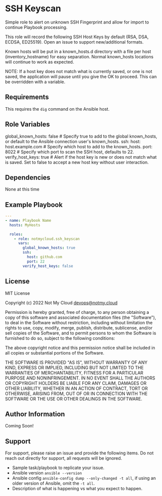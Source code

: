 SSH Keyscan
=========

Simple role to alert on unknown SSH Fingerprint and allow for import to continue Playbook processing.

This role will record the following SSH Host Keys by default (RSA, DSA, ECDSA, ED25519).
Open an issue to support new/additional formats.

Known hosts will be put in a known_hosts.d directory with a file per host (inventory_hostname) for easy separation. Normal known_hosts locations will continue to work as expected.

NOTE: If a host key does not match what is currently saved, or one is not saved, the application will pause until you give the OK to proceed. This can be overridden with a variable.

Requirements
------------

This requires the `dig` command on the Ansible host.

Role Variables
--------------

global_known_hosts: false # Specify true to add to the global known_hosts, or default to the Ansible connection user's known_hosts.
ssh:
  host: host.example.com  # Specify which host to add to the known_hosts.
  port: 8022              # Specify which port to scan the SSH host, defaults to 22.
verify_host_keys: true    # Alert if the host key is new or does not match what is saved. Set to false to accept a new host key without user interaction.

Dependencies
------------

None at this time

Example Playbook
----------------


```yaml
---
- name: Playbook Name
  hosts: MyHosts
  
  roles:
    - role: notmycloud.ssh_keyscan
      vars:
        global_known_hosts: true
        ssh:
          host: github.com
          port: 22
        verify_host_keys: false
```

License
-------

MIT License

Copyright (c) 2022 Not My Cloud <devops@notmy.cloud>

Permission is hereby granted, free of charge, to any person obtaining a copy
of this software and associated documentation files (the "Software"), to deal
in the Software without restriction, including without limitation the rights
to use, copy, modify, merge, publish, distribute, sublicense, and/or sell
copies of the Software, and to permit persons to whom the Software is
furnished to do so, subject to the following conditions:

The above copyright notice and this permission notice shall be included in all
copies or substantial portions of the Software.

THE SOFTWARE IS PROVIDED "AS IS", WITHOUT WARRANTY OF ANY KIND, EXPRESS OR
IMPLIED, INCLUDING BUT NOT LIMITED TO THE WARRANTIES OF MERCHANTABILITY,
FITNESS FOR A PARTICULAR PURPOSE AND NONINFRINGEMENT. IN NO EVENT SHALL THE
AUTHORS OR COPYRIGHT HOLDERS BE LIABLE FOR ANY CLAIM, DAMAGES OR OTHER
LIABILITY, WHETHER IN AN ACTION OF CONTRACT, TORT OR OTHERWISE, ARISING FROM,
OUT OF OR IN CONNECTION WITH THE SOFTWARE OR THE USE OR OTHER DEALINGS IN THE
SOFTWARE.

Author Information
------------------

Coming Soon!

Support
------------------

For support, please raise an issue and provide the following items.
Do not reach out directly for support, all requests will be ignored.

- Sample task/playbook to replicate your issue.
- Ansible version `ansible --version`
- Ansible config `ansible-config dump --only-changed -t all`, if using an older version of Ansible, omit the `-t all`.
- Description of what is happening vs what you expect to happen.
